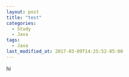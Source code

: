 ```yaml
---
layout: post
title: "test"
categories:
  - Study
  - Java
tags:
  - Java
last_modified_at: 2017-03-09T14:25:52-05:00
---
```


hi